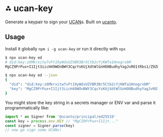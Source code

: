 # ⁂ ucan-key

Generate a keypair to sign your [UCAN]s. Built on [ucanto].

## Usage

Install it globally `npm i -g ucan-key` or run it directly with `npx`

```bash
$ npx ucan-key ed
# did:key:z6Mkrxitw7vFt19yWdsUZVBR3Br5Ctb2cYjKWTa1HnogrxbM
MgCZ9PrPux+I1Ijt3iicH49WOnBWY3CqcYsKUjXdtWlGnHO0BudhyYagJvRO1tRbs1/Z9ZG5fckaZcCwjqVhJs39pp5w=

$ npx ucan-key ed --json
{ 
  "did": "did:key:z6Mkrxitw7vFt19yWdsUZVBR3Br5Ctb2cYjKWTa1HnogrxbM"
  "key": "MgCZ9PrPux+I1Ijt3iicH49WOnBWY3CqcYsKUjXdtWlGnHO0BudhyYagJvRO1tRbs1/Z9ZG5fckaZcCwjqVhJs39pp5w="
}
```

You might store the key string in a secrets manager or ENV var and parse it programmatically like:

```js
import * as Signer from '@ucanto/principal/ed25519'
const key = process.env.KEY // "MgCZ9PrPux+I1Ijt..."
const signer = Signer.parse(key)
// now go sign some UCANs!
```

[ucan]: https://github.com/ucan-wg/spec/
[ucanto]: https://github.com/web3-storage/ucanto
